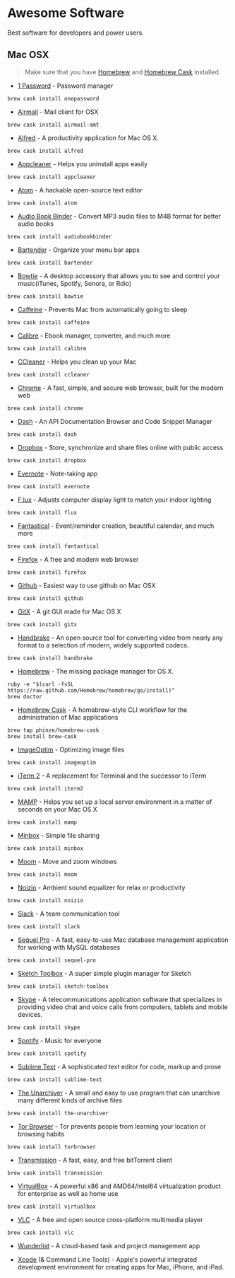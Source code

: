 # Awesome Software

Best software for developers and power users.

## Mac OSX

> Make sure that you have [Homebrew](http://brew.sh/) and [Homebrew Cask](#homebrew-cask) installed.

- [1 Password](https://agilebits.com/onepassword/mac) - Password manager
```
brew cask install onepassword
```

- [Airmail](http://airmailapp.com/) - Mail client for OSX
```
brew cask install airmail-amt
```

- [Alfred](http://www.alfredapp.com/) - A productivity application for Mac OS X.
```
brew cask install alfred
```

- [Appcleaner](http://www.macupdate.com/app/mac/25276/appcleaner) - Helps you uninstall apps easily
```
brew cask install appcleaner
```

- [Atom](https://atom.io/) - A hackable open-source text editor
```
brew cask install atom
```

- [Audio Book Binder](http://www.macupdate.com/app/mac/33824/audiobook-binder) - Convert MP3 audio files to M4B format for better audio books
```
brew cask install audiobookbinder
```

- [Bartender](http://www.macbartender.com/) - Organize your menu bar apps
```
brew cask install bartender
```

- [Bowtie](http://bowtieapp.com/) - A desktop accessory that allows you to see and control your music(iTunes, Spotify, Sonora, or Rdio)
```
brew cask install bowtie
```

- [Caffeine](http://lightheadsw.com/caffeine/) - Prevents Mac from automatically going to sleep
```
brew cask install caffeine
```

- [Calibre](http://calibre-ebook.com/) - Ebook manager, converter, and much more
```
brew cask install calibre
```

- [CCleaner](https://www.piriform.com/mac/ccleaner) - Helps you clean up your Mac
```
brew cask install ccleaner
```

- [Chrome](http://www.google.com/chrome/) - A fast, simple, and secure web browser, built for the modern web
```
brew cask install chrome
```

- [Dash](http://kapeli.com/dash) - An API Documentation Browser and Code Snippet Manager
```
brew cask install dash
```

- [Dropbox](https://www.dropbox.com/) - Store, synchronize and share files online with public access
```
brew cask install dropbox
```

- [Evernote](https://evernote.com/) - Note-taking app
```
brew cask install evernote
```

- [F.lux](http://justgetflux.com/) - Adjusts computer display light to match your indoor lighting
```
brew cask install flux
```

- [Fantastical](http://flexibits.com/fantastical) - Event/reminder creation, beautiful calendar, and much more
```
brew cask install fantastical
```

- [Firefox](https://www.mozilla.org/en-US/firefox/new/) - A free and modern web browser
```
brew cask install firefox
```

- [Github](https://mac.github.com/) - Easiest way to use github on Mac OSX
```
brew cask install github
```

- [GitX](http://gitx.frim.nl/) - A git GUI made for Mac OS X
```
brew cask install gitx
```

- [Handbrake](https://handbrake.fr/) - An open source tool for converting video from nearly any format to a selection of modern, widely supported codecs.
```
brew cask install handbrake
```

- [Homebrew](https://github.com/Homebrew/homebrew) - The missing package manager for OS X.
```
ruby -e "$(curl -fsSL https://raw.github.com/Homebrew/homebrew/go/install)"
brew doctor
```

- [Homebrew Cask](https://github.com/phinze/homebrew-cask) - A homebrew-style CLI workflow for the administration of Mac applications
```
brew tap phinze/homebrew-cask
brew install brew-cask
```

- [ImageOptim](http://imageoptim.com/) - Optimizing image files
```
brew cask install imageoptim
```

- [iTerm 2](http://www.iterm2.com/) - A replacement for Terminal and the successor to iTerm
```
brew cask install iterm2
```

- [MAMP](http://www.mamp.info/) - Helps you set up a local server environment in a matter of seconds on your Mac OS X
```
brew cask install mamp
```

- [Minbox](https://minbox.com/) - Simple file sharing
```
brew cask install minbox
```

- [Moom](http://manytricks.com/moom/) - Move and zoom windows
```
brew cask install moom
```

- [Noizio](http://noiz.io/) - Ambient sound equalizer for relax or productivity
```
brew cask install noizio
```

- [Slack](https://slack.com/) - A team communication tool
```
brew cask install slack
```

- [Sequel Pro](http://www.sequelpro.com/) - A fast, easy-to-use Mac database management application for working with MySQL databases
```
brew cask install sequel-pro
```

- [Sketch Toolbox](http://sketchtoolbox.com/) - A super simple plugin manager for Sketch
```
brew cask install sketch-toolbox
```

- [Skype](http://www.skype.com/) - A telecommunications application software that specializes in providing video chat and voice calls from computers, tablets and mobile devices.
```
brew cask install skype
```

- [Spotify](https://www.spotify.com/) - Music for everyone
```
brew cask install spotify
```

- [Sublime Text](http://www.sublimetext.com/) - A sophisticated text editor for code, markup and prose
```
brew cask install sublime-text
```

- [The Unarchiver](https://itunes.apple.com/us/app/the-unarchiver/id425424353) - A small and easy to use program that can unarchive many different kinds of archive files
```
brew cask install the-unarchiver
```

- [Tor Browser](https://www.torproject.org/) - Tor prevents people from learning your location or browsing habits
```
brew cask install torbrowser
```

- [Transmission](http://www.transmissionbt.com/) - A fast, easy, and free bitTorrent client
```
brew cask install transmission
```

- [VirtualBox](https://www.virtualbox.org/) - A powerful x86 and AMD64/Intel64 virtualization product for enterprise as well as home use
```
brew cask install virtualbox
```

- [VLC](http://www.videolan.org/vlc/index.html) - A free and open source cross-platform multimedia player
```
brew cask install vlc
```

- [Wunderlist](https://www.wunderlist.com/) - A cloud-based task and project management app


- [Xcode](https://developer.apple.com/xcode/) (& Command Line Tools) - Apple's powerful integrated development environment for creating apps for Mac, iPhone, and iPad.
